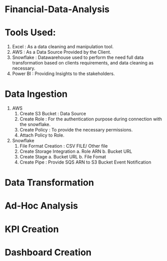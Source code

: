 # Financial-Data-Analysis

# Tools Used:
1. Excel : As a data cleaning and manipulation tool.
2. AWS  : As a Data Source Provided by the Client.
3. Snowflake : Datawarehouse used to perform the need full data transformation based on clients requirements, and data cleaning as necessary.
4. Power BI : Providing Insights to the stakeholders.

# Data Ingestion 
1. AWS 
     1. Create S3 Bucket : Data Source
     2. Create Role : For the authentication purpose during connection with the snowflake.
     3. Create Policy : To provide the necessary permissions.
     4. Attach Policy to Role.
2. Snowflake
     1. File Format Creation : CSV FILE/ Other file
     2. Create Storage Integration
          a. Role ARN
          b. Bucket URL
     3. Create Stage
          a. Bucket URL
          b. File Fomat
     4. Create Pipe : Provide SQS ARN to S3 Bucket Event Notification
# Data Transformation
# Ad-Hoc Analysis
# KPI Creation
# Dashboard Creation
